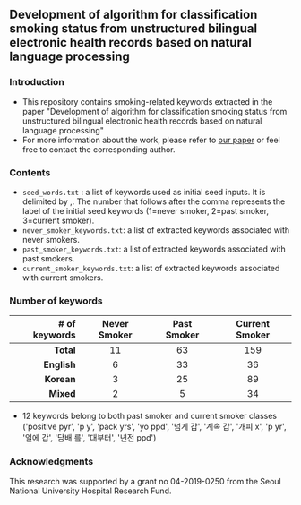 ## Development of algorithm for classification smoking status from unstructured bilingual electronic health records based on natural language processing

### Introduction
- This repository contains smoking-related keywords extracted in the paper "Development of algorithm for classification smoking status from unstructured bilingual electronic health records based on natural language processing"
- For more information about the work, please refer to [our paper](https://www.mdpi.com/2076-3417/11/19/8812/htm) or feel free to contact the corresponding author.

### Contents
- ```seed_words.txt``` : a list of keywords used as initial seed inputs. It is delimited by ,. The number that follows after the comma represents the label of the initial seed keywords (1=never smoker, 2=past smoker, 3=current smoker).
- ```never_smoker_keywords.txt```: a list of extracted keywords associated with never smokers.
- ```past_smoker_keywords.txt```: a list of extracted keywords associated with past smokers.
- ```current_smoker_keywords.txt```: a list of extracted keywords associated with current smokers.


### Number of keywords

|**# of keywords**| **Never Smoker** | **Past Smoker** | **Current Smoker**|
|-----:| :----------: | :--------: | :--------: |
|**Total**|  11 | 63   | 159 |
|**English**|6  | 33 | 36 |
|**Korean**| 3| 25 | 89|
|**Mixed**| 2 | 5 | 34|

- 12 keywords belong to both past smoker and current smoker classes ('positive pyr', 'p y', 'pack yrs', 'yo ppd', '넘게 갑', '계속 갑', '개피 x', 'p yr', '일에 갑', '담배 를', '대부터', '년전 ppd')

### Acknowledgments

This research was supported by a grant no 04-2019-0250 from the Seoul National University Hospital Research Fund.
